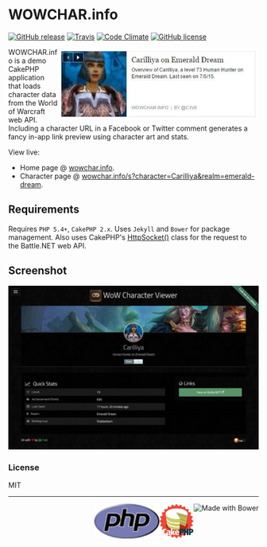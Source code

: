# WOWCHAR.info

[![GitHub release](https://img.shields.io/github/release/chrisvogt/wowchar-info.svg?style=flat-square)]()
[![Travis](https://img.shields.io/travis/chrisvogt/wowchar-info.svg?style=flat-square)]()
[![Code Climate](https://img.shields.io/codeclimate/github/chrisvogt/wowchar-info.svg?style=flat-square)]()
[![GitHub license](https://img.shields.io/github/license/chrisvogt/wowchar-info.svg?style=flat-square)]()

<img src="webroot/img/preview.jpg" alt="Facebook share character preview" width="404" align="right"> WOWCHAR.info is a demo CakePHP application that loads character data from the World of Warcraft web API. Including a character URL in a Facebook or Twitter comment generates a fancy in-app link preview using character art and stats.

View live:

* Home page @ [wowchar.info](http://wowchar.info).
* Character page @ [wowchar.info/s?character=Carilliya&realm=emerald-dream](http://wowchar.info/s?character=Carilliya&realm=emerald-dream).

## Requirements

Requires `PHP 5.4+`, `CakePHP 2.x`. Uses `Jekyll` and `Bower` for package management. Also uses CakePHP's [HttpSocket()](http://book.cakephp.org/2.0/en/core-utility-libraries/httpsocket.html) class for the request to the Battle.NET web API.

## Screenshot

[![WOWCHAR.info](webroot/img/screenshot.jpg)](http://wowchar.info)

### License

MIT

___
<img src="http://bower.io/img/bower-logo.svg" alt="Made with Bower" height="70" align="right"> <img src="webroot/img/cake-logo-smaller.png" alt="Made with CakePHP" height="70" align="right" /> <img src="webroot/img/php-med-trans.png" alt="Made with PHP" height="70" align="right">

